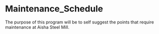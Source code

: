 # Maintenance_Schedule

The purpose of this program will be to self suggest the points that require maintenance at Aisha Steel Mill.
